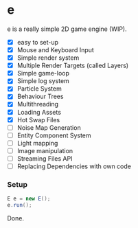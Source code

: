 # e
e is a really simple 2D game engine (WIP). 

- [x] easy to set-up
- [x] Mouse and Keyboard Input
- [x] Simple render system
- [x] Multiple Render Targets (called Layers)
- [x] Simple game-loop
- [x] Simple log system
- [x] Particle System
- [x] Behaviour Trees
- [x] Multithreading
- [x] Loading Assets
- [x] Hot Swap Files
- [ ] Noise Map Generation
- [ ] Entity Component System
- [ ] Light mapping
- [ ] Image manipulation
- [ ] Streaming Files API
- [ ] Replacing Dependencies with own code

### Setup
```java
E e = new E();
e.run();
```

Done.